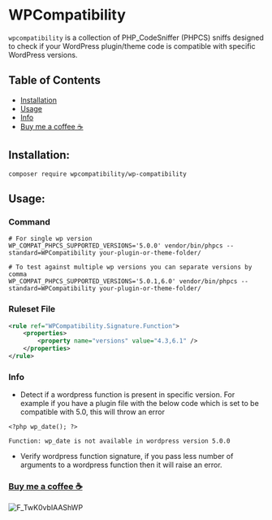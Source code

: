 # WPCompatibility

`wpcompatibility` is a collection of PHP_CodeSniffer (PHPCS) sniffs designed to check if your WordPress plugin/theme code is compatible with specific WordPress versions.

## Table of Contents

- [Installation](#installation)
- [Usage](#usage)
- [Info](#Info)
- [Buy me a coffee ☕](https://buymeacoffee.com/naveen17797)

## Installation:
```shell
composer require wpcompatibility/wp-compatibility 
```

## Usage:

### Command
```shell
# For single wp version
WP_COMPAT_PHPCS_SUPPORTED_VERSIONS='5.0.0' vendor/bin/phpcs --standard=WPCompatibility your-plugin-or-theme-folder/

# To test against multiple wp versions you can separate versions by comma
WP_COMPAT_PHPCS_SUPPORTED_VERSIONS='5.0.1,6.0' vendor/bin/phpcs --standard=WPCompatibility your-plugin-or-theme-folder/
```

### Ruleset File
```xml
<rule ref="WPCompatibility.Signature.Function">
    <properties>
        <property name="versions" value="4.3,6.1" />
    </properties>
</rule>
```
### Info
- Detect if a wordpress function is present in specific version. For example if you
have a plugin file with the below code which is set to be compatible with 5.0, this will
throw an error
```injectablephp
<?php wp_date(); ?>
```
```injectablephp
Function: wp_date is not available in wordpress version 5.0.0
```
- Verify wordpress function signature, if you pass less number of arguments to a wordpress function then it will raise an error.      


### [Buy me a coffee ☕](https://buymeacoffee.com/naveen17797)

![F_TwK0vbIAAShWP](https://github.com/WPCompatibility/WPCompatibility/assets/18109258/abeffd2c-0440-4774-a80d-70075a192820)

